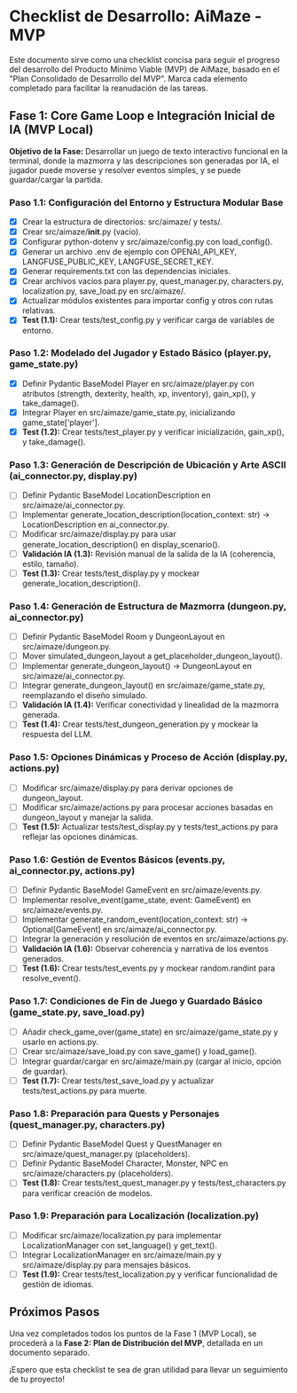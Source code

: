 # **Checklist de Desarrollo: AiMaze - MVP**

Este documento sirve como una checklist concisa para seguir el progreso del desarrollo del Producto Mínimo Viable (MVP) de AiMaze, basado en el "Plan Consolidado de Desarrollo del MVP". Marca cada elemento completado para facilitar la reanudación de las tareas.

## **Fase 1: Core Game Loop e Integración Inicial de IA (MVP Local)**

**Objetivo de la Fase:** Desarrollar un juego de texto interactivo funcional en la terminal, donde la mazmorra y las descripciones son generadas por IA, el jugador puede moverse y resolver eventos simples, y se puede guardar/cargar la partida.

### **Paso 1.1: Configuración del Entorno y Estructura Modular Base**

* [x] Crear la estructura de directorios: src/aimaze/ y tests/.
* [x] Crear src/aimaze/__init__.py (vacío).
* [x] Configurar python-dotenv y src/aimaze/config.py con load_config().
* [x] Generar un archivo .env de ejemplo con OPENAI_API_KEY, LANGFUSE_PUBLIC_KEY, LANGFUSE_SECRET_KEY.
* [x] Generar requirements.txt con las dependencias iniciales.
* [x] Crear archivos vacíos para player.py, quest_manager.py, characters.py, localization.py, save_load.py en src/aimaze/.
* [x] Actualizar módulos existentes para importar config y otros con rutas relativas.
* [x] **Test (1.1):** Crear tests/test_config.py y verificar carga de variables de entorno.

### **Paso 1.2: Modelado del Jugador y Estado Básico (player.py, game_state.py)**

* [x] Definir Pydantic BaseModel Player en src/aimaze/player.py con atributos (strength, dexterity, health, xp, inventory), gain_xp(), y take_damage().
* [x] Integrar Player en src/aimaze/game_state.py, inicializando game_state['player'].
* [x] **Test (1.2):** Crear tests/test_player.py y verificar inicialización, gain_xp(), y take_damage().

### **Paso 1.3: Generación de Descripción de Ubicación y Arte ASCII (ai_connector.py, display.py)**

* [ ] Definir Pydantic BaseModel LocationDescription en src/aimaze/ai_connector.py.
* [ ] Implementar generate_location_description(location_context: str) -> LocationDescription en ai_connector.py.
* [ ] Modificar src/aimaze/display.py para usar generate_location_description() en display_scenario().
* [ ] **Validación IA (1.3):** Revisión manual de la salida de la IA (coherencia, estilo, tamaño).
* [ ] **Test (1.3):** Crear tests/test_display.py y mockear generate_location_description().

### **Paso 1.4: Generación de Estructura de Mazmorra (dungeon.py, ai_connector.py)**

* [ ] Definir Pydantic BaseModel Room y DungeonLayout en src/aimaze/dungeon.py.
* [ ] Mover simulated_dungeon_layout a get_placeholder_dungeon_layout().
* [ ] Implementar generate_dungeon_layout() -> DungeonLayout en src/aimaze/ai_connector.py.
* [ ] Integrar generate_dungeon_layout() en src/aimaze/game_state.py, reemplazando el diseño simulado.
* [ ] **Validación IA (1.4):** Verificar conectividad y linealidad de la mazmorra generada.
* [ ] **Test (1.4):** Crear tests/test_dungeon_generation.py y mockear la respuesta del LLM.

### **Paso 1.5: Opciones Dinámicas y Proceso de Acción (display.py, actions.py)**

* [ ] Modificar src/aimaze/display.py para derivar opciones de dungeon_layout.
* [ ] Modificar src/aimaze/actions.py para procesar acciones basadas en dungeon_layout y manejar la salida.
* [ ] **Test (1.5):** Actualizar tests/test_display.py y tests/test_actions.py para reflejar las opciones dinámicas.

### **Paso 1.6: Gestión de Eventos Básicos (events.py, ai_connector.py, actions.py)**

* [ ] Definir Pydantic BaseModel GameEvent en src/aimaze/events.py.
* [ ] Implementar resolve_event(game_state, event: GameEvent) en src/aimaze/events.py.
* [ ] Implementar generate_random_event(location_context: str) -> Optional[GameEvent] en src/aimaze/ai_connector.py.
* [ ] Integrar la generación y resolución de eventos en src/aimaze/actions.py.
* [ ] **Validación IA (1.6):** Observar coherencia y narrativa de los eventos generados.
* [ ] **Test (1.6):** Crear tests/test_events.py y mockear random.randint para resolve_event().

### **Paso 1.7: Condiciones de Fin de Juego y Guardado Básico (game_state.py, save_load.py)**

* [ ] Añadir check_game_over(game_state) en src/aimaze/game_state.py y usarlo en actions.py.
* [ ] Crear src/aimaze/save_load.py con save_game() y load_game().
* [ ] Integrar guardar/cargar en src/aimaze/main.py (cargar al inicio, opción de guardar).
* [ ] **Test (1.7):** Crear tests/test_save_load.py y actualizar tests/test_actions.py para muerte.

### **Paso 1.8: Preparación para Quests y Personajes (quest_manager.py, characters.py)**

* [ ] Definir Pydantic BaseModel Quest y QuestManager en src/aimaze/quest_manager.py (placeholders).
* [ ] Definir Pydantic BaseModel Character, Monster, NPC en src/aimaze/characters.py (placeholders).
* [ ] **Test (1.8):** Crear tests/test_quest_manager.py y tests/test_characters.py para verificar creación de modelos.

### **Paso 1.9: Preparación para Localización (localization.py)**

* [ ] Modificar src/aimaze/localization.py para implementar LocalizationManager con set_language() y get_text().
* [ ] Integrar LocalizationManager en src/aimaze/main.py y src/aimaze/display.py para mensajes básicos.
* [ ] **Test (1.9):** Crear tests/test_localization.py y verificar funcionalidad de gestión de idiomas.

## **Próximos Pasos**

Una vez completados todos los puntos de la Fase 1 (MVP Local), se procederá a la **Fase 2: Plan de Distribución del MVP**, detallada en un documento separado.

¡Espero que esta checklist te sea de gran utilidad para llevar un seguimiento de tu proyecto!
